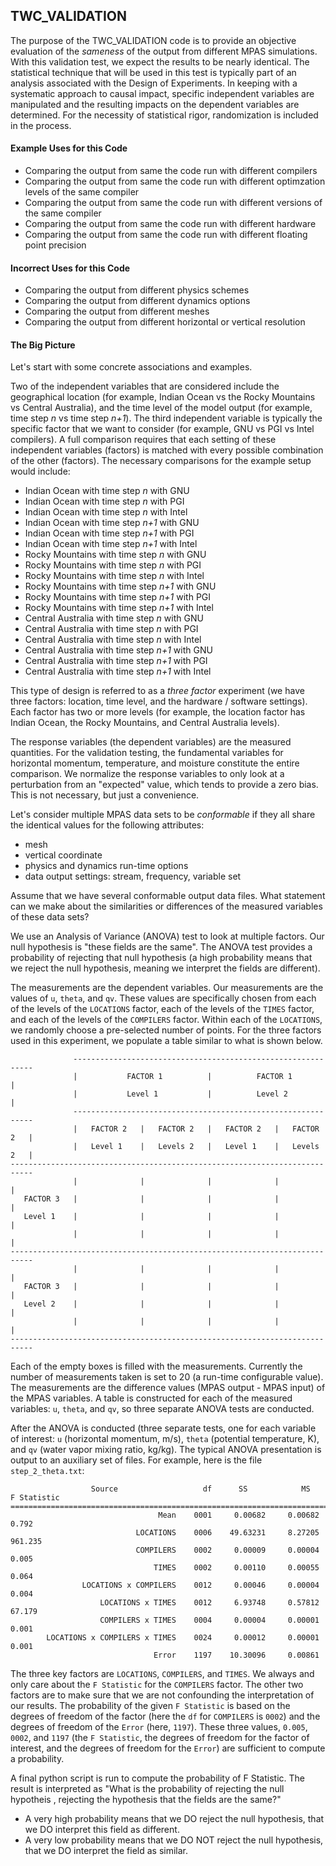 ## TWC_VALIDATION ##

The purpose of the TWC_VALIDATION code is to provide an objective evaluation of the _sameness_ of the output from different MPAS simulations. With this validation test, we expect the results to be nearly identical. The statistical technique that will be used in this test is typically part of an analysis associated with the Design of Experiments. In keeping with a systematic approach to causal impact, specific independent variables are manipulated and the resulting impacts on the dependent variables are determined. For the necessity of statistical rigor, randomization is included in the process.

#### Example Uses for this Code ####

   - Comparing the output from same the code run with different compilers
   - Comparing the output from same the code run with different optimzation levels of the same compiler
   - Comparing the output from same the code run with different versions of the same compiler
   - Comparing the output from same the code run with different hardware
   - Comparing the output from same the code run with different floating point precision

#### Incorrect Uses for this Code ####

   - Comparing the output from different physics schemes
   - Comparing the output from different dynamics options
   - Comparing the output from different meshes
   - Comparing the output from different horizontal or vertical resolution

#### The Big Picture ####

Let's start with some concrete associations and examples.

Two of the independent variables that are considered include the geographical location (for example, Indian Ocean vs the Rocky Mountains vs Central Australia), and the time level of the model output (for example, time step _n_ vs time step _n+1_). The third independent variable is typically the specific factor that we want to consider (for example, GNU vs PGI vs Intel compilers). A full comparison requires that each setting of these independent variables (factors) is matched with every possible combination of the other (factors). The necessary comparisons for the example setup would include:
   - Indian Ocean with time step _n_ with GNU
   - Indian Ocean with time step _n_ with PGI
   - Indian Ocean with time step _n_ with Intel
   - Indian Ocean with time step _n+1_ with GNU
   - Indian Ocean with time step _n+1_ with PGI
   - Indian Ocean with time step _n+1_ with Intel
   - Rocky Mountains with time step _n_ with GNU
   - Rocky Mountains with time step _n_ with PGI
   - Rocky Mountains with time step _n_ with Intel
   - Rocky Mountains with time step _n+1_ with GNU
   - Rocky Mountains with time step _n+1_ with PGI
   - Rocky Mountains with time step _n+1_ with Intel
   - Central Australia with time step _n_ with GNU
   - Central Australia with time step _n_ with PGI
   - Central Australia with time step _n_ with Intel
   - Central Australia with time step _n+1_ with GNU
   - Central Australia with time step _n+1_ with PGI
   - Central Australia with time step _n+1_ with Intel

This type of design is referred to as a _three factor_ experiment (we have three factors: location, time level, and the hardware / software settings). Each factor has two or more levels (for example, the location factor has Indian Ocean, the Rocky Mountains, and Central Australia levels).

The response variables (the dependent variables) are the measured quantities. For the validation testing, the fundamental variables for horizontal momentum, temperature, and moisture constitute the entire comparison. We normalize the response variables to only look at a perturbation from an "expected" value, which tends to provide a zero bias. This is not necessary, but just a convenience.

Let's consider multiple MPAS data sets to be _conformable_ if they all share the identical values for the following attributes:
   - mesh
   - vertical coordinate 
   - physics and dynamics run-time options
   - data output settings: stream, frequency, variable set
   
Assume that we have several conformable output data files. What statement can we make about the similarities or differences of the measured variables of these data sets?

We use an Analysis of Variance (ANOVA) test to look at multiple factors. Our null hypothesis is "these fields are the same". The ANOVA test provides a probability of rejecting that null hypothesis (a high probability means that we reject the null hypothesis, meaning we interpret the fields are different).

The measurements are the dependent variables. Our measurements are the values of `u`, `theta`, and `qv`. These values are specifically chosen from each of the levels of the `LOCATIONS` factor, each of the levels of the `TIMES` factor, and each of the levels of the `COMPILERS` factor. Within each of the `LOCATIONS`, we randomly choose a pre-selected number of points. For the three factors used in this experiment, we populate a table similar to what is shown below.
```
              -------------------------------------------------------------
              |           FACTOR 1          |          FACTOR 1           |
              |           Level 1           |          Level 2            |
              -------------------------------------------------------------
              |   FACTOR 2   |   FACTOR 2   |   FACTOR 2   |   FACTOR 2   |
              |   Level 1    |   Levels 2   |   Level 1    |   Levels 2   |
---------------------------------------------------------------------------
              |              |              |              |              |
   FACTOR 3   |              |              |              |              |
   Level 1    |              |              |              |              |
              |              |              |              |              |
---------------------------------------------------------------------------
              |              |              |              |              |
   FACTOR 3   |              |              |              |              |
   Level 2    |              |              |              |              |
              |              |              |              |              |
---------------------------------------------------------------------------
```
Each of the empty boxes is filled with the measurements. Currently the number of measurements taken is set to 20 (a run-time configurable value). The measurements are the difference values (MPAS output - MPAS input) of the MPAS  variables. A table is constructed for each of the measured variables: `u`, `theta`, and `qv`, so three separate ANOVA tests are conducted.

After the ANOVA is conducted (three separate tests, one for each variable of interest: `u` (horizontal momentum, m/s), `theta` (potential temperature, K), and `qv` (water vapor mixing ratio, kg/kg). The typical ANOVA presentation is output to an auxiliary set of files. For example, here is the file `step_2_theta.txt`:
```
                  Source                   df      SS            MS   F Statistic
==================================================================================
                                 Mean    0001     0.00682     0.00682     0.792
                            LOCATIONS    0006    49.63231     8.27205   961.235
                            COMPILERS    0002     0.00009     0.00004     0.005
                                TIMES    0002     0.00110     0.00055     0.064
                LOCATIONS x COMPILERS    0012     0.00046     0.00004     0.004
                    LOCATIONS x TIMES    0012     6.93748     0.57812    67.179
                    COMPILERS x TIMES    0004     0.00004     0.00001     0.001
        LOCATIONS x COMPILERS x TIMES    0024     0.00012     0.00001     0.001
                                Error    1197    10.30096     0.00861
```
The three key factors are `LOCATIONS`, `COMPILERS`, and `TIMES`. We always and only care about the `F Statistic` for the `COMPILERS` factor. The other two factors are to make sure that we are not confounding the interpretation of our results. The probability of the given `F Statistic` is based on the degrees of freedom of the factor (here the `df` for `COMPILERS` is `0002`) and the degrees of freedom of the `Error` (here, `1197`). These three values, `0.005`, `0002`, and `1197` (the `F Statistic`, the degrees of freedom for the factor of interest, and the degrees of freedom for the `Error`) are sufficient to compute a probability.

A final python script is run to compute the probability of F Statistic. The result is interpreted as "What is the probability of rejecting the null hypotheis , rejecting the hypothesis that the fields are the same?"

   - A very high probability means that we DO reject the null hypothesis, that we DO interpret this field  as different.
   - A very low probability means that we DO NOT reject the null hypothesis, that we DO interpret the field as similar.
